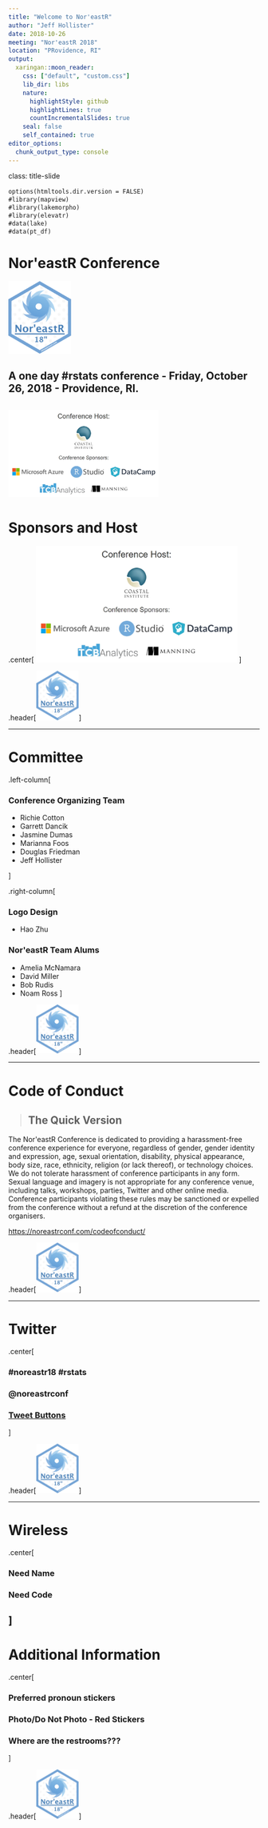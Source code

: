 ```yaml
---
title: "Welcome to Nor'eastR"
author: "Jeff Hollister"
date: 2018-10-26
meeting: "Nor'eastR 2018"
location: "PRovidence, RI"
output:
  xaringan::moon_reader:
    css: ["default", "custom.css"]
    lib_dir: libs
    nature:
      highlightStyle: github
      highlightLines: true
      countIncrementalSlides: true
    seal: false
    self_contained: true
editor_options: 
  chunk_output_type: console
---
```

class: title-slide   

```{r setup, include=FALSE, message=FALSE}
options(htmltools.dir.version = FALSE)
#library(mapview)
#library(lakemorpho)
#library(elevatr)
#data(lake)
#data(pt_df)
```

# Nor'eastR Conference

<img src="noreastr_big.png" style="width: 25%; height: 25%;"></img>

## A one day \#rstats conference - Friday, October 26, 2018 - Providence, RI.

<img src="sponsors.jpg" style="width: 60%; height: 60%;"></img>
---

# Sponsors and Host

.center[
<img src="sponsors.jpg" style="width: 80%; height: 80%;"></img>
]

.header[<img src="noreastr_big.png" style="width: 17%; height: 17%;"></img>]

---

# Committee

.left-column[
### Conference Organizing Team

- Richie Cotton
- Garrett Dancik
- Jasmine Dumas
- Marianna Foos
- Douglas Friedman
- Jeff Hollister

]

.right-column[
### Logo Design
- Hao Zhu

### Nor'eastR Team Alums 
- Amelia McNamara
- David Miller
- Bob Rudis
- Noam Ross
]

.header[<img src="noreastr_big.png" style="width: 17%; height: 17%;"></img>]

---

# Code of Conduct 

> ## The Quick Version
The Nor'eastR Conference is dedicated to providing a harassment-free conference experience for everyone, regardless of gender, gender identity and expression, age, sexual orientation, disability, physical appearance, body size, race, ethnicity, religion (or lack thereof), or technology choices. We do not tolerate harassment of conference participants in any form. Sexual language and imagery is not appropriate for any conference venue, including talks, workshops, parties, Twitter and other online media. Conference participants violating these rules may be sanctioned or expelled from the conference without a refund at the discretion of the conference organisers.

<https://noreastrconf.com/codeofconduct/>

.header[<img src="noreastr_big.png" style="width: 17%; height: 17%;"></img>]

---
# Twitter

.center[
### \#noreastr18 \#rstats
### @noreastrconf
### [Tweet Buttons](https://noreastrconf.com/schedule)
]

.header[<img src="noreastr_big.png" style="width: 17%; height: 17%;"></img>]

---
# Wireless

.center[
### Need Name
### Need Code
]
---
# Additional Information

.center[
### Preferred pronoun stickers
### Photo/Do Not Photo - Red Stickers
### Where are the restrooms???
]

.header[<img src="noreastr_big.png" style="width: 17%; height: 17%;"></img>]


